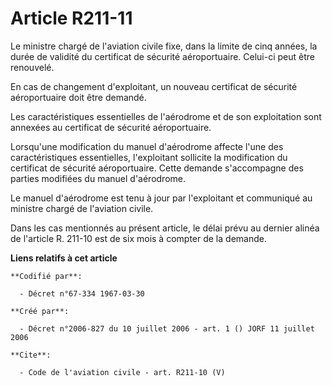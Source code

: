 # Article R211-11

Le ministre chargé de l'aviation civile fixe, dans la limite de cinq années, la durée de validité du certificat de sécurité
aéroportuaire. Celui-ci peut être renouvelé.

En cas de changement d'exploitant, un nouveau certificat de sécurité aéroportuaire doit être demandé.

Les caractéristiques essentielles de l'aérodrome et de son exploitation sont annexées au certificat de sécurité
aéroportuaire.

Lorsqu'une modification du manuel d'aérodrome affecte l'une des caractéristiques essentielles, l'exploitant sollicite la
modification du certificat de sécurité aéroportuaire. Cette demande s'accompagne des parties modifiées du manuel d'aérodrome.

Le manuel d'aérodrome est tenu à jour par l'exploitant et communiqué au ministre chargé de l'aviation civile.

Dans les cas mentionnés au présent article, le délai prévu au dernier alinéa de l'article R. 211-10 est de six mois à compter
de la demande.

**Liens relatifs à cet article**

	**Codifié par**:

	  - Décret n°67-334 1967-03-30

	**Créé par**:

	  - Décret n°2006-827 du 10 juillet 2006 - art. 1 () JORF 11 juillet 2006

	**Cite**:

	  - Code de l'aviation civile - art. R211-10 (V)
